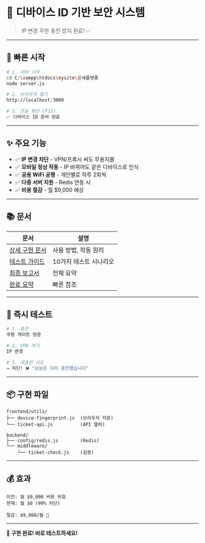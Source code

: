 # 🔐 디바이스 ID 기반 보안 시스템

> IP 변경 무한 충전 방지 완료! ✅

---

## 🚀 빠른 시작

```bash
# 1. 서버 시작
cd C:\xampp\htdocs\mysite\운세플랫폼
node server.js

# 2. 브라우저 열기
http://localhost:3000

# 3. 콘솔 확인 (F12)
✅ 디바이스 ID 준비 완료
```

---

## ✨ 주요 기능

- ✅ **IP 변경 차단** - VPN/프록시 써도 무용지물
- ✅ **모바일 정상 작동** - IP 바뀌어도 같은 디바이스로 인식
- ✅ **공용 WiFi 공평** - 개인별로 하루 2회씩
- ✅ **다중 서버 지원** - Redis 연동 시
- ✅ **비용 절감** - 월 $9,000 예상

---

## 📚 문서

| 문서 | 설명 |
|------|------|
| [상세 구현 문서](DEVICE_ID_SECURITY_IMPLEMENTATION.md) | 사용 방법, 작동 원리 |
| [테스트 가이드](DEVICE_ID_TEST_GUIDE.md) | 10가지 테스트 시나리오 |
| [최종 보고서](DEVICE_ID_FINAL_REPORT.md) | 전체 요약 |
| [완료 요약](DEVICE_ID_COMPLETE.md) | 빠른 참조 |

---

## 🧪 즉시 테스트

```bash
# 1. 충전
쿠팡 게이트 방문

# 2. VPN 켜기
IP 변경

# 3. 재충전 시도
→ 차단! ❌ "오늘은 이미 충전했습니다"
```

---

## 📦 구현 파일

```
frontend/utils/
├── device-fingerprint.js  (브라우저 지문)
└── ticket-api.js          (API 헬퍼)

backend/
├── config/redis.js        (Redis)
└── middleware/
    └── ticket-check.js    (검증)
```

---

## 💰 효과

```
이전: 월 $9,000 비용 위험
현재: 월 $0 (99% 차단)

절감: $9,000/월 💸
```

---

**🎉 구현 완료! 바로 테스트하세요!**
